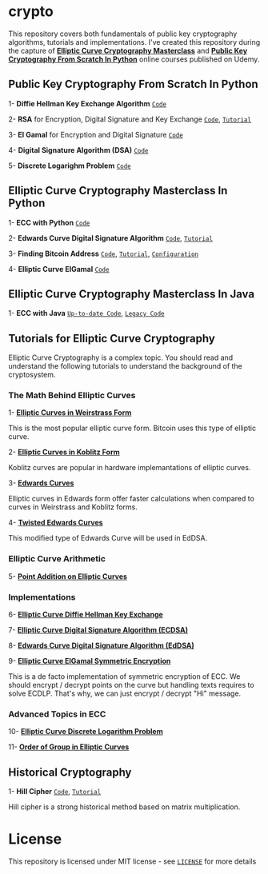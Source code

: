 # crypto

This repository covers both fundamentals of public key cryptography algorithms, tutorials and implementations. I've created this repository during the capture of [**Elliptic Curve Cryptography Masterclass**](https://www.udemy.com/elliptic-curve-cryptography-masterclass/?couponCode=ECCMC-BLOG-201801) and [**Public Key Cryptography From Scratch In Python**](https://www.udemy.com/public-key-cryptography-from-scratch-in-python/?couponCode=PCC-101-BLOG-1804) online courses published on Udemy.



## Public Key Cryptography From Scratch In Python

1- **Diffie Hellman Key Exchange Algorithm** [`Code`](https://github.com/serengil/crypto/blob/master/python/diffiehellman.py)

2- **RSA** for Encryption, Digital Signature and Key Exchange [`Code`](https://github.com/serengil/crypto/blob/master/python/rsa.py), [`Tutorial`](http://sefiks.com/2018/05/21/the-math-behind-rsa-algorithm/)

3- **El Gamal** for Encryption and Digital Signature [`Code`](https://github.com/serengil/crypto/blob/master/python/elgamal.py)

4- **Digital Signature Algorithm (DSA)** [`Code`](https://github.com/serengil/crypto/blob/master/python/dsa.py)

5- **Discrete Logarighm Problem** [`Code`](https://github.com/serengil/crypto/blob/master/python/discretelogarithm.py)



## Elliptic Curve Cryptography Masterclass In Python

1- **ECC with Python** [`Code`](https://github.com/serengil/crypto/blob/master/python/EccApp.py)

2- **Edwards Curve Digital Signature Algorithm** [`Code`](https://github.com/serengil/crypto/blob/master/python/EdDSA.py), [`Tutorial`](https://sefiks.com/2018/12/24/a-gentle-introduction-to-edwards-curve-digital-signature-algorithm-eddsa/)

3- **Finding Bitcoin Address** [`Code`](https://github.com/serengil/crypto/blob/master/python/Bitcoin.py), [`Tutorial`](https://sefiks.com/2018/03/26/a-step-by-step-bitcoin-address-example/), [`Configuration`](https://github.com/serengil/crypto/blob/master/configuration/bitcoin-configuration.txt)

4- **Elliptic Curve ElGamal** [`Code`](https://github.com/serengil/crypto/blob/master/python/EC-ElGamal.py)



## Elliptic Curve Cryptography Masterclass In Java

1- **ECC with Java** [`Up-to-date Code`](https://github.com/serengil/crypto/blob/master/com.crypto.action/EccOverFiniteField.java), [`Legacy Code`](https://github.com/serengil/crypto/blob/master/com.crypto.action/EccOverRealNumbers.java)



## Tutorials for Elliptic Curve Cryptography

Elliptic Curve Cryptography is a complex topic. You should read and understand the following tutorials to understand the background of the cryptosystem.

### The Math Behind Elliptic Curves

1- [**Elliptic Curves in Weirstrass Form**](https://sefiks.com/2016/03/13/the-math-behind-elliptic-curve-cryptography/)

This is the most popular elliptic curve form. Bitcoin uses this type of elliptic curve.

2- [**Elliptic Curves in Koblitz Form**](https://sefiks.com/2016/03/13/the-math-behind-elliptic-curves-over-binary-field/)

Koblitz curves are popular in hardware implemantations of elliptic curves.

3- [**Edwards Curves**](https://sefiks.com/2018/12/19/a-gentle-introduction-to-edwards-curves/)

Elliptic curves in Edwards form offer faster calculations when compared to curves in Weirstrass and Koblitz forms.

4- [**Twisted Edwards Curves**](https://sefiks.com/2018/12/26/twisted-edwards-curves/)

This modified type of Edwards Curve will be used in EdDSA.

### Elliptic Curve Arithmetic

5- [**Point Addition on Elliptic Curves**](http://sefiks.com/2016/03/27/double-and-add-method/)

### Implementations

6- [**Elliptic Curve Diffie Hellman Key Exchange**](https://sefiks.com/2016/04/11/key-exchange-from-carrying-handcuffed-briefcases-to-modern-cryptosystems/)

7- [**Elliptic Curve Digital Signature Algorithm (ECDSA)**](https://sefiks.com/2018/02/16/elegant-signatures-with-elliptic-curve-cryptography/)

8- [**Edwards Curve Digital Signature Algorithm (EdDSA)**](https://sefiks.com/2018/12/24/a-gentle-introduction-to-edwards-curve-digital-signature-algorithm-eddsa/)

9- [**Elliptic Curve ElGamal Symmetric Encryption**](https://sefiks.com/2018/08/21/elliptic-curve-elgamal-encryption/)

This is a de facto implementation of symmetric encryption of ECC. We should encrypt / decrypt points on the curve but handling texts requires to solve ECDLP. That's why, we can just encrypt / decrypt "Hi" message.

### Advanced Topics in ECC

10- [**Elliptic Curve Discrete Logarithm Problem**](https://sefiks.com/2018/02/28/attacking-elliptic-curve-discrete-logarithm-problem/)

11- [**Order of Group in Elliptic Curves**](https://sefiks.com/2018/02/27/counting-points-on-elliptic-curves-over-finite-field/)



## Historical Cryptography

1- **Hill Cipher** [`Code`](https://github.com/serengil/crypto/blob/master/python/classical/hill.py), [`Tutorial`](https://sefiks.com/2018/12/04/a-step-by-step-hill-cipher-example/)

Hill cipher is a strong historical method based on matrix multiplication.



# License

This repository is licensed under MIT license - see [`LICENSE`](https://github.com/serengil/crypto/blob/master/LICENSE) for more details
